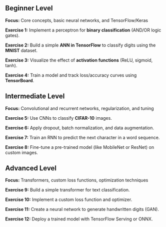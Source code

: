 ## Beginner Level  

**Focus:** Core concepts, basic neural networks, and TensorFlow/Keras

**Exercise 1:** Implement a perceptron for **binary classification** (AND/OR logic gates).

**Exercise 2:** Build a simple **ANN in TensorFlow** to classify digits using the **MNIST** dataset.

**Exercise 3:** Visualize the effect of **activation functions** (ReLU, sigmoid, tanh).

**Exercise 4:** Train a model and track loss/accuracy curves using **TensorBoard**.


## Intermediate Level  

**Focus:** Convolutional and recurrent networks, regularization, and tuning

**Exercise 5:** Use CNNs to classify **CIFAR-10** images.

**Exercise 6:** Apply dropout, batch normalization, and data augmentation.

**Exercise 7:** Train an RNN to predict the next character in a word sequence.

**Exercise 8:** Fine-tune a pre-trained model (like MobileNet or ResNet) on custom images.


## Advanced Level  

**Focus:** Transformers, custom loss functions, optimization techniques

**Exercise 9:** Build a simple transformer for text classification.

**Exercise 10:** Implement a custom loss function and optimizer.

**Exercise 11:** Create a neural network to generate handwritten digits (GAN).

**Exercise 12:** Deploy a trained model with TensorFlow Serving or ONNX.
